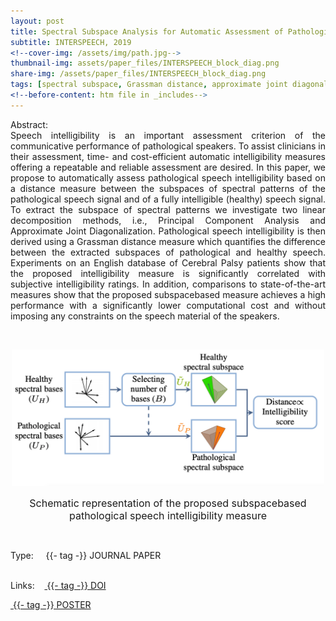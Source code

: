 ```yaml
---
layout: post
title: Spectral Subspace Analysis for Automatic Assessment of Pathological Speech Intelligibility
subtitle: INTERSPEECH, 2019
<!--cover-img: /assets/img/path.jpg-->
thumbnail-img: assets/paper_files/INTERSPEECH_block_diag.png
share-img: /assets/paper_files/INTERSPEECH_block_diag.png
tags: [spectral subspace, Grassman distance, approximate joint diagonalization]
<!--before-content: htm file in _includes-->
---
```


<p align="justify">
Abstract:<br />
Speech intelligibility is an important assessment criterion of the
communicative performance of pathological speakers. To assist
clinicians in their assessment, time- and cost-efficient automatic
intelligibility measures offering a repeatable and reliable assessment are desired.
In this paper, we propose to automatically assess pathological speech intelligibility based on a distance measure between
the subspaces of spectral patterns of the pathological speech signal and of a fully intelligible (healthy) speech signal.
To extract the subspace of spectral patterns we investigate
two linear decomposition methods, i.e., Principal Component
Analysis and Approximate Joint Diagonalization. Pathological
speech intelligibility is then derived using a Grassman distance
measure which quantifies the difference between the extracted
subspaces of pathological and healthy speech. Experiments
on an English database of Cerebral Palsy patients show that
the proposed intelligibility measure is significantly correlated
with subjective intelligibility ratings. In addition, comparisons
to state-of-the-art measures show that the proposed subspacebased measure achieves a high performance with a significantly
lower computational cost and without imposing any constraints
on the speech material of the speakers.</p>

<br />


<p align="center">
  <img src="../assets/paper_files/INTERSPEECH_block_diag.png" alt="Spectro-temporal basis" width="500">
<p align="center"><font size="3">Schematic representation of the proposed subspacebased pathological speech intelligibility measure</font> <p align="center">
</p>

<!--<div class="blog-tags">
      <span>Links:</span>
      <a href="https://github.com/PJanbakhshi/Pjanbakhshi.github.io/blob/master/_posts/2020-02-28-test-markdown.md">tag1</a>
      <a href="https://github.com/PJanbakhshi/Pjanbakhshi.github.io/blob/master/_posts/2020-02-28-test-markdown.md">tag2</a>
</div>-->

<br />

<span>Type:&nbsp;&nbsp;&nbsp;</span>
<a class="btn btn-outline-success"><i class="fas fa-book-open" aria-hidden="true"></i>&nbsp;{{- tag -}}&nbsp;JOURNAL PAPER</a>
<br />
<br />

<span>Links:&nbsp;&nbsp;&nbsp;</span>
<a href="https://ieeexplore.ieee.org/document/9293030" class="btn btn-outline-success"><i class="fas fa-link" aria-hidden="true"></i>&nbsp;{{- tag -}}&nbsp;DOI</a>

<a href="https://github.com/PJanbakhshi/Pjanbakhshi.github.io/blob/master/docs/INTERSPEECH_poster.pdf" class="btn btn-outline-success"><i class="far fa-file-pdf" aria-hidden="true"></i>&nbsp;{{- tag -}}&nbsp;POSTER</a>

<!--<a href="https://github.com/PJanbakhshi/Pjanbakhshi.github.io/blob/master/_posts/2020-02-28-test-markdown.md" class="btn btn-outline-success"><i class="far fa-file-pdf" aria-hidden="true"></i>&nbsp;{{- tag -}}&nbsp;POSTER</a>-->

<!--<a href="https://github.com/PJanbakhshi/Pjanbakhshi.github.io/blob/master/_posts/2020-02-28-test-markdown.md" class="btn btn-outline-primary"><i class="fas fa-link" aria-hidden="true"></i>&nbsp;{{- tag -}}&nbsp;(DOI)</a>-->

